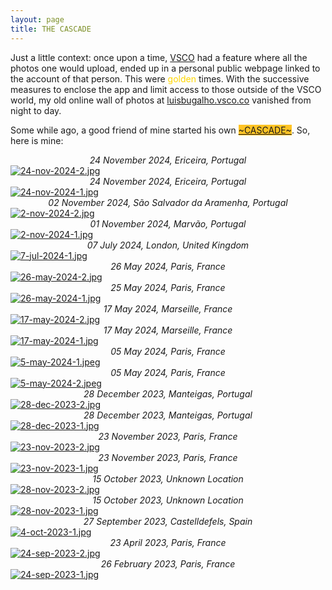 ```yaml
---
layout: page
title: THE CASCADE
---
```


Just a little context: once upon a time, <a href='https://www.vsco.co'>VSCO</a> had a feature where all the photos one would upload, ended up in a personal public webpage linked to the account of that person. This were <span style="color: #FFD700;">golden</span> times. With the successive measures to enclose the app and limit access to those outside of the VSCO world, my old online wall of photos at <a href='https://www.luisbugalho.vsco.co'>luisbugalho.vsco.co</a> vanished from night to day.

Some while ago, a good friend of mine started his own <span style="background-color: #ffc324;"><a href='https://www.carrozo.com/cascade'>~CASCADE~</a></span>. So, here is mine:

<div align="center"><i> 24 November 2024, Ericeira, Portugal </i></div><a href="/cascadedata/24-nov-2024-2.jpg" target="_blank">
    <img src="/cascadedata/thumbnails/24-nov-2024-2.jpg" alt="24-nov-2024-2.jpg" style="max-width: 75%; height: auto;">
</a>

<div align="center"><i> 24 November 2024, Ericeira, Portugal </i></div><a href="/cascadedata/24-nov-2024-1.jpg" target="_blank">
    <img src="/cascadedata/thumbnails/24-nov-2024-1.jpg" alt="24-nov-2024-1.jpg" style="max-width: 75%; height: auto;">
</a>

<div align="center"><i> 02 November 2024, São Salvador da Aramenha, Portugal </i></div><a href="/cascadedata/2-nov-2024-2.jpg" target="_blank">
    <img src="/cascadedata/thumbnails/2-nov-2024-2.jpg" alt="2-nov-2024-2.jpg" style="max-width: 75%; height: auto;">
</a>

<div align="center"><i> 01 November 2024, Marvão, Portugal </i></div><a href="/cascadedata/2-nov-2024-1.jpg" target="_blank">
    <img src="/cascadedata/thumbnails/2-nov-2024-1.jpg" alt="2-nov-2024-1.jpg" style="max-width: 75%; height: auto;">
</a>

<div align="center"><i> 07 July 2024, London, United Kingdom </i></div><a href="/cascadedata/7-jul-2024-1.jpg" target="_blank">
    <img src="/cascadedata/thumbnails/7-jul-2024-1.jpg" alt="7-jul-2024-1.jpg" style="max-width: 75%; height: auto;">
</a>

<div align="center"><i> 26 May 2024, Paris, France </i></div><a href="/cascadedata/26-may-2024-2.jpg" target="_blank">
    <img src="/cascadedata/thumbnails/26-may-2024-2.jpg" alt="26-may-2024-2.jpg" style="max-width: 75%; height: auto;">
</a>

<div align="center"><i> 25 May 2024, Paris, France </i></div><a href="/cascadedata/26-may-2024-1.jpg" target="_blank">
    <img src="/cascadedata/thumbnails/26-may-2024-1.jpg" alt="26-may-2024-1.jpg" style="max-width: 75%; height: auto;">
</a>

<div align="center"><i> 17 May 2024, Marseille, France </i></div><a href="/cascadedata/17-may-2024-2.jpg" target="_blank">
    <img src="/cascadedata/thumbnails/17-may-2024-2.jpg" alt="17-may-2024-2.jpg" style="max-width: 75%; height: auto;">
</a>

<div align="center"><i> 17 May 2024, Marseille, France </i></div><a href="/cascadedata/17-may-2024-1.jpg" target="_blank">
    <img src="/cascadedata/thumbnails/17-may-2024-1.jpg" alt="17-may-2024-1.jpg" style="max-width: 75%; height: auto;">
</a>

<div align="center"><i> 05 May 2024, Paris, France </i></div><a href="/cascadedata/5-may-2024-1.jpeg" target="_blank">
    <img src="/cascadedata/thumbnails/5-may-2024-1.jpeg" alt="5-may-2024-1.jpeg" style="max-width: 75%; height: auto;">
</a>

<div align="center"><i> 05 May 2024, Paris, France </i></div><a href="/cascadedata/5-may-2024-2.jpeg" target="_blank">
    <img src="/cascadedata/thumbnails/5-may-2024-2.jpeg" alt="5-may-2024-2.jpeg" style="max-width: 75%; height: auto;">
</a>

<div align="center"><i> 28 December 2023, Manteigas, Portugal </i></div><a href="/cascadedata/28-dec-2023-2.jpg" target="_blank">
    <img src="/cascadedata/thumbnails/28-dec-2023-2.jpg" alt="28-dec-2023-2.jpg" style="max-width: 75%; height: auto;">
</a>

<div align="center"><i> 28 December 2023, Manteigas, Portugal </i></div><a href="/cascadedata/28-dec-2023-1.jpg" target="_blank">
    <img src="/cascadedata/thumbnails/28-dec-2023-1.jpg" alt="28-dec-2023-1.jpg" style="max-width: 75%; height: auto;">
</a>

<div align="center"><i> 23 November 2023, Paris, France </i></div><a href="/cascadedata/23-nov-2023-2.jpg" target="_blank">
    <img src="/cascadedata/thumbnails/23-nov-2023-2.jpg" alt="23-nov-2023-2.jpg" style="max-width: 75%; height: auto;">
</a>

<div align="center"><i> 23 November 2023, Paris, France </i></div><a href="/cascadedata/23-nov-2023-1.jpg" target="_blank">
    <img src="/cascadedata/thumbnails/23-nov-2023-1.jpg" alt="23-nov-2023-1.jpg" style="max-width: 75%; height: auto;">
</a>

<div align="center"><i> 15 October 2023, Unknown Location </i></div><a href="/cascadedata/28-nov-2023-2.jpg" target="_blank">
    <img src="/cascadedata/thumbnails/28-nov-2023-2.jpg" alt="28-nov-2023-2.jpg" style="max-width: 75%; height: auto;">
</a>

<div align="center"><i> 15 October 2023, Unknown Location </i></div><a href="/cascadedata/28-nov-2023-1.jpg" target="_blank">
    <img src="/cascadedata/thumbnails/28-nov-2023-1.jpg" alt="28-nov-2023-1.jpg" style="max-width: 75%; height: auto;">
</a>

<div align="center"><i> 27 September 2023, Castelldefels, Spain </i></div><a href="/cascadedata/4-oct-2023-1.jpg" target="_blank">
    <img src="/cascadedata/thumbnails/4-oct-2023-1.jpg" alt="4-oct-2023-1.jpg" style="max-width: 75%; height: auto;">
</a>

<div align="center"><i> 23 April 2023, Paris, France </i></div><a href="/cascadedata/24-sep-2023-2.jpg" target="_blank">
    <img src="/cascadedata/thumbnails/24-sep-2023-2.jpg" alt="24-sep-2023-2.jpg" style="max-width: 75%; height: auto;">
</a>

<div align="center"><i> 26 February 2023, Paris, France </i></div><a href="/cascadedata/24-sep-2023-1.jpg" target="_blank">
    <img src="/cascadedata/thumbnails/24-sep-2023-1.jpg" alt="24-sep-2023-1.jpg" style="max-width: 75%; height: auto;">
</a>

